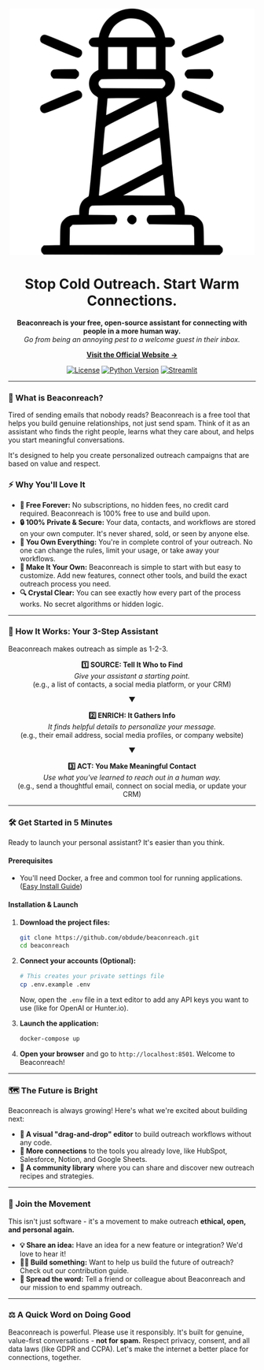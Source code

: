 <br/>
<div align="center">
  <img src="assets/beaconreach.svg" alt="Beaconreach Banner" width="500">
  <h1 align="center">Stop Cold Outreach. Start Warm Connections.</h1>
  <p align="center">
    <strong>Beaconreach is your free, open-source assistant for connecting with people in a more human way.</strong>
    <br />
    <em>Go from being an annoying pest to a welcome guest in their inbox.</em>
  </p>
  <p align="center">
    <strong><a href="https://beaconreach.org">Visit the Official Website →</a></strong>
  </p>
</div>

<p align="center">
  <a href="#"><img src="https://img.shields.io/badge/license-MIT-blue.svg" alt="License"></a>
  <a href="#"><img src="https://img.shields.io/badge/Python-3.14+-brightgreen.svg" alt="Python Version"></a>
  <a href="#"><img src="https://img.shields.io/badge/Framework-Streamlit-red.svg" alt="Streamlit"></a>
</p>

---

### 🚀 What is Beaconreach?

Tired of sending emails that nobody reads? Beaconreach is a free tool that helps you build genuine relationships, not just send spam. Think of it as an assistant who finds the right people, learns what they care about, and helps you start meaningful conversations.

It's designed to help you create personalized outreach campaigns that are based on value and respect.

### ⚡ Why You'll Love It

*   **💯 Free Forever:** No subscriptions, no hidden fees, no credit card required. Beaconreach is 100% free to use and build upon.
*   **🔒 100% Private & Secure:** Your data, contacts, and workflows are stored on your own computer. It's never shared, sold, or seen by anyone else.
*   **💪 You Own Everything:** You're in complete control of your outreach. No one can change the rules, limit your usage, or take away your workflows.
*   **🧩 Make It Your Own:** Beaconreach is simple to start with but easy to customize. Add new features, connect other tools, and build the exact outreach process you need.
*   **🔍 Crystal Clear:** You can see exactly how every part of the process works. No secret algorithms or hidden logic.

---

### 🧩 How It Works: Your 3-Step Assistant

Beaconreach makes outreach as simple as 1-2-3.

<div align="center">
  <p>
    <strong>1️⃣ SOURCE: Tell It Who to Find</strong><br>
    <em>Give your assistant a starting point.</em><br>
    (e.g., a list of contacts, a social media platform, or your CRM)
  </p>
  <p>▼</p>
  <p>
    <strong>2️⃣ ENRICH: It Gathers Info</strong><br>
    <em>It finds helpful details to personalize your message.</em><br>
    (e.g., their email address, social media profiles, or company website)
  </p>
  <p>▼</p>
  <p>
    <strong>3️⃣ ACT: You Make Meaningful Contact</strong><br>
    <em>Use what you've learned to reach out in a human way.</em><br>
    (e.g., send a thoughtful email, connect on social media, or update your CRM)
  </p>
</div>

---

### 🛠️ Get Started in 5 Minutes

Ready to launch your personal assistant? It's easier than you think.

#### Prerequisites

*   You'll need Docker, a free and common tool for running applications. ([Easy Install Guide](https://docs.docker.com/get-docker/))

#### Installation & Launch

1.  **Download the project files:**
    ```bash
    git clone https://github.com/obdude/beaconreach.git
    cd beaconreach
    ```

2.  **Connect your accounts (Optional):**
    ```bash
    # This creates your private settings file
    cp .env.example .env
    ```
    Now, open the `.env` file in a text editor to add any API keys you want to use (like for OpenAI or Hunter.io).

3.  **Launch the application:**
    ```bash
    docker-compose up
    ```

4.  **Open your browser** and go to `http://localhost:8501`. Welcome to Beaconreach!

---

### 🗺️ The Future is Bright

Beaconreach is always growing! Here's what we're excited about building next:

*   **🎯 A visual "drag-and-drop" editor** to build outreach workflows without any code.
*   **🔌 More connections** to the tools you already love, like HubSpot, Salesforce, Notion, and Google Sheets.
*   **🌱 A community library** where you can share and discover new outreach recipes and strategies.

---

### 🤝 Join the Movement

This isn't just software - it's a movement to make outreach **ethical, open, and personal again.**

*   **💡 Share an idea:** Have an idea for a new feature or integration? We'd love to hear it!
*   **👩‍💻 Build something:** Want to help us build the future of outreach? Check out our contribution guide.
*   **📢 Spread the word:** Tell a friend or colleague about Beaconreach and our mission to end spammy outreach.

---

### ⚖️ A Quick Word on Doing Good

Beaconreach is powerful. Please use it responsibly. It's built for genuine, value-first conversations - **not for spam.** Respect privacy, consent, and all data laws (like GDPR and CCPA). Let's make the internet a better place for connections, together.
